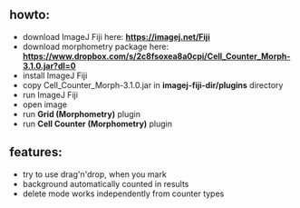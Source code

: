 ## howto:
- download ImageJ Fiji here: **https://imagej.net/Fiji**
- download morphometry package here: **https://www.dropbox.com/s/2c8fsoxea8a0cpi/Cell_Counter_Morph-3.1.0.jar?dl=0**
- install ImageJ Fiji
- copy Cell_Counter_Morph-3.1.0.jar in **imagej-fiji-dir/plugins** directory
- run ImageJ Fiji
- open image
- run **Grid (Morphometry)** plugin
- run **Cell Counter (Morphometry)** plugin

## features:
- try to use drag'n'drop, when you mark
- background automatically counted in results
- delete mode works independently from counter types
